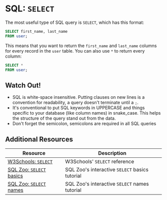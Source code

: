 # SQL: `SELECT`

The most useful type of SQL query is `SELECT`, which has this format:

```sql
SELECT first_name, last_name
FROM user;
```

This means that you want to return the `first_name` and `last_name` columns for every record in the `user` table. You can also use `*` to return every column:

```sql
SELECT *
FROM user;
```

## Watch Out!

* SQL is white-space insensitive. Putting clauses on new lines is a convention for readability, a query doesn't terminate until a `;`.
* It's conventional to put SQL keywords in UPPERCASE and things specific to your database (like column names) in snake_case. This helps the structure of the query stand out from the data.
* Don't forget the semicolon, semicolons are required in all SQL queries

## Additional Resources

| Resource | Description |
| --- | --- |
| [W3Schools: `SELECT`](https://www.w3schools.com/sql/sql_select.asp) | W3Schools' `SELECT` reference |
| [SQL Zoo: `SELECT` basics](https://sqlzoo.net/wiki/SELECT_basics) | SQL Zoo's interactive `SELECT` basics tutorial |
| [SQL Zoo: `SELECT` names](https://sqlzoo.net/wiki/SELECT_names) | SQL Zoo's interactive `SELECT` names tutorial |
